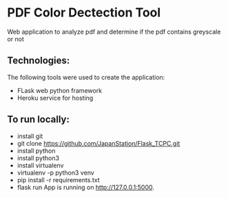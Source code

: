 

#  PDF Color Dectection Tool

Web application to analyze pdf and determine if the pdf contains greyscale or not 

## Technologies:
The following tools were used to create the application:
- FLask web python framework
- Heroku service for hosting

## To run locally:
- install git
- git clone https://github.com/JapanStation/Flask_TCPC.git
- install python
- install python3
- install virtualenv
- virtualenv -p python3 venv
- pip install -r requirements.txt
- flask run App is running on http://127.0.0.1:5000.

